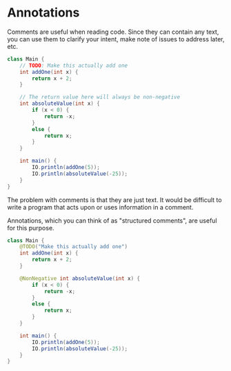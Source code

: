 # Annotations

Comments are useful when reading code. Since they can contain any text,
you can use them to clarify your intent, make note of issues to address
later, etc.

```java
class Main {
    // TODO: Make this actually add one
    int addOne(int x) {
        return x + 2;
    }

    // The return value here will always be non-negative
    int absoluteValue(int x) {
        if (x < 0) {
            return -x;
        }
        else {
            return x;
        }
    }

    int main() {
        IO.println(addOne(5));
        IO.println(absoluteValue(-25));
    }
}
```

The problem with comments is that they are just text. It would be difficult to write a program
that acts upon or uses information in a comment.

Annotations, which you can think of as "structured comments", are useful for this purpose.

```java
class Main {
    @TODO("Make this actually add one")
    int addOne(int x) {
        return x + 2;
    }

    @NonNegative int absoluteValue(int x) {
        if (x < 0) {
            return -x;
        }
        else {
            return x;
        }
    }

    int main() {
        IO.println(addOne(5));
        IO.println(absoluteValue(-25));
    }
}
```